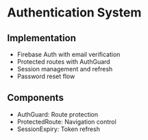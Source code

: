 # Authentication System

## Implementation
- Firebase Auth with email verification
- Protected routes with AuthGuard
- Session management and refresh
- Password reset flow

## Components
- AuthGuard: Route protection
- ProtectedRoute: Navigation control
- SessionExpiry: Token refresh 